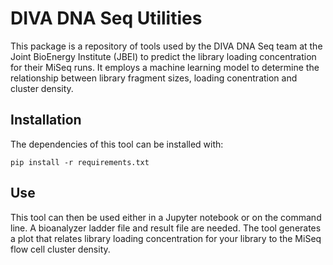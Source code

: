 # DIVA DNA Seq Utilities

This package is a repository of tools used by the DIVA DNA Seq team at the Joint BioEnergy Institute (JBEI) to predict the library loading concentration for their MiSeq runs.  It employs a machine learning model to determine the relationship between library fragment sizes, loading conentration and cluster density.

## Installation 

The dependencies of this tool can be installed with:
```
pip install -r requirements.txt
```

## Use

This tool can then be used either in a Jupyter notebook or on the command line. A bioanalyzer ladder file and result file are needed. The tool generates a plot that relates library loading concentration for your library to the MiSeq flow cell cluster density.
